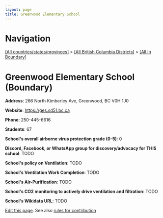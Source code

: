 ```yaml
---
layout: page
title: Greenwood Elementary School
---
```

# Navigation

[[All countries/states/provinces]](../../..) > [[All British Columbia Districts]](../..) > [[All In Boundary]](..)

# Greenwood Elementary School (Boundary)

**Address**: 266 North Kimberley Ave, Greenwood, BC V0H 1J0

**Website**: <https://ges.sd51.bc.ca>

**Phone**: 250-445-6616

**Students**: 67

**School's overall airborne virus protection grade (0-5)**: 0

**Discord, Facebook, or WhatsApp group for discovery/advocacy for THIS school**: TODO

**School's policy on Ventilation**: TODO

**School's Ventilation Work Completion**: TODO

**School's Air-Purification**: TODO

**School's CO2 monitoring to actively drive ventilation and filtration**: TODO

**School's Wikidata URL**: TODO


[Edit this page](https://github.com/ventilate-schools/BC/edit/main/./Boundary/Greenwood_Elementary_School.md). See also [rules for contribution](../../../contribution-rules/)